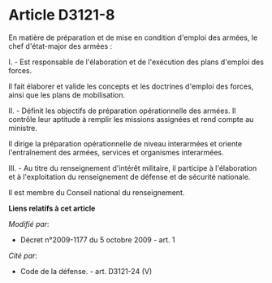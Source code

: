 # Article D3121-8

En matière de préparation et de mise en condition d'emploi des armées, le chef d'état-major des armées : 

I. - Est responsable de l'élaboration et de l'exécution des plans d'emploi des forces. 

Il fait élaborer et valide les concepts et les doctrines d'emploi des forces, ainsi que les plans de mobilisation. 

II. - Définit les objectifs de préparation opérationnelle des armées. Il contrôle leur aptitude à remplir les missions
assignées et rend compte au ministre. 

Il dirige la préparation opérationnelle de niveau interarmées et oriente l'entraînement des armées, services et organismes
interarmées. 

III. - Au titre du renseignement d'intérêt militaire, il participe à l'élaboration et à l'exploitation du renseignement de
défense et de sécurité nationale. 

Il est membre du Conseil national du renseignement.

**Liens relatifs à cet article**

_Modifié par_:

  - Décret n°2009-1177 du 5 octobre 2009 - art. 1

_Cité par_:

  - Code de la défense. - art. D3121-24 (V)

